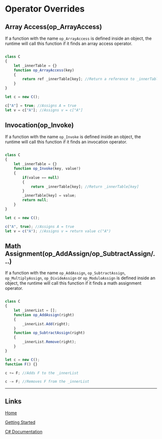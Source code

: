 # Operator Overrides

## Array Access(op_ArrayAccess)

If a function with the name `op_ArrayAccess` is defined inside an object, the runtime will call this function if it finds an array access operator.

```js

class C
{
	let _innerTable = {}
	function op_ArrayAccess(key)
	{
		return ref _innerTable[key]; //Return a reference to _innerTable[key]
	}
}

let c = new C();

c["A"] = true; //Assigns A = true
let v = c["A"]; //Assigns v = c["A"]


```

## Invocation(op_Invoke)

If a function with the name `op_Invoke` is defined inside an object, the runtime will call this function if it finds an invocation operator.

```js

class C
{
	let _innerTable = {}
	function op_Invoke(key, value?)
	{
		if(value == null)
		{
			return _innerTable[key]; //Return _innerTable[key]	
		}
		_innerTable[key] = value;
		return null;
	}
}

let c = new C();

c("A", true); //Assigns A = true
let v = c("A"); //Assigns v = return value c("A")


```

## Math Assignment(op_AddAssign/op_SubtractAssign/...)

If a function with the name `op_AddAssign`, `op_SubtractAssign`, `op_MultiplyAssign`, `op_DivideAssign` or `op_ModuloAssign`  is defined inside an object, the runtime will call this function if it finds a math assignment operator.

```js

class C
{
	let _innerList = [];
	function op_AddAssign(right)
	{
		_innerList.Add(right);
	}
	function op_SubtractAssign(right)
	{
		_innerList.Remove(right);
	}
}

let c = new C();
function F() {}

c += F; //Adds F to the _innerList

c -= F; //Removes F from the _innerList


```

___

## Links

[Home](../../Readme.md)

[Getting Started](../../GettingStarted.md)

[C# Documentation](/index.html)